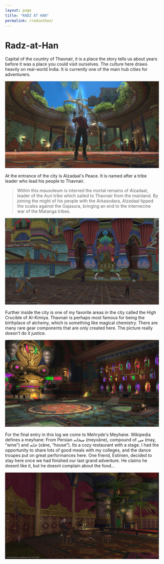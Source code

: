 ```yaml
---
layout: page
title: "RADZ AT HAN"
permalink: /radzathan/
---
```


# Radz-at-Han

Capital of the country of Thavnair, it is a place the story tells us about years before it was a place you could visit ourselves.  The culture here draws heavily on real-world India.  It is currently one of the main hub cities for adventurers.

![](media/radzathan/aetheryte.jpg)

At the entrance of the city is Alzadaal's Peace.  It is named after a tribe leader who lead his people to Thavnair.

> Within this mausoleum is interred the mortal remains of Alzadaal, leader of the Auri tribe which sailed to Thavnair from the mainland. By joining the might of his people with the Arkasodara, Alzadaal tipped the scales against the Gajasura, bringing an end to the internecine war of the Matanga tribes.

![](media/radzathan/alzadaalspeace.jpg)

Further inside the city is one of my favorite areas in the city called the High Crucible of Al-Kimiya.  Thavnair is perhaps most famous for being the birthplace of alchemy, which is something like magical chemistry.  There are many rare gear components that are only created here.  The picture really doesn't do it justice.

![](media/radzathan/crucible.jpg)

For the final entry in this log we come to Mehryde's Meyhane.  Wikipedia defines a meyhane: From Persian میخانه‎ (meyxâne), compound of می‎ (may, “wine”) and خانه‎ (xâne, “house”).   Its a cozy restaurant with a stage.  I had the opportunity to share lots of good meals with my colleges, and the dance troupes put on great performances here. One friend, Estinien, decided to stay here once we had finished our last grand adventure.  He claims he doesnt like it, but he doesnt complain about the food...

![](media/radzathan/meyhane.jpg)
